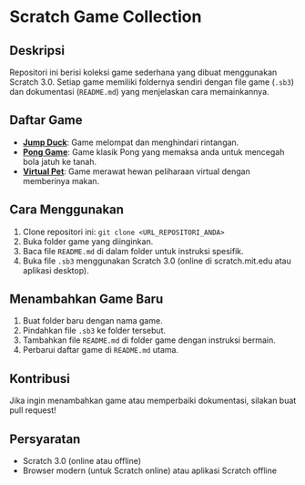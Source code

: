 # Scratch Game Collection

## Deskripsi
Repositori ini berisi koleksi game sederhana yang dibuat menggunakan Scratch 3.0. Setiap game memiliki foldernya sendiri dengan file game (`.sb3`) dan dokumentasi (`README.md`) yang menjelaskan cara memainkannya.

## Daftar Game
- **[Jump Duck](./Jump_Duck/README.md)**: Game melompat dan menghindari rintangan.
- **[Pong Game](./Pong_Game/README.md)**: Game klasik Pong yang memaksa anda untuk mencegah bola jatuh ke tanah.
- **[Virtual Pet](./Virtual_Pet/README.md)**: Game merawat hewan peliharaan virtual dengan memberinya makan.

## Cara Menggunakan
1. Clone repositori ini: `git clone <URL_REPOSITORI_ANDA>`
2. Buka folder game yang diinginkan.
3. Baca file `README.md` di dalam folder untuk instruksi spesifik.
4. Buka file `.sb3` menggunakan Scratch 3.0 (online di scratch.mit.edu atau aplikasi desktop).

## Menambahkan Game Baru
1. Buat folder baru dengan nama game.
2. Pindahkan file `.sb3` ke folder tersebut.
3. Tambahkan file `README.md` di folder game dengan instruksi bermain.
4. Perbarui daftar game di `README.md` utama.

## Kontribusi
Jika ingin menambahkan game atau memperbaiki dokumentasi, silakan buat pull request!

## Persyaratan
- Scratch 3.0 (online atau offline)
- Browser modern (untuk Scratch online) atau aplikasi Scratch offline
